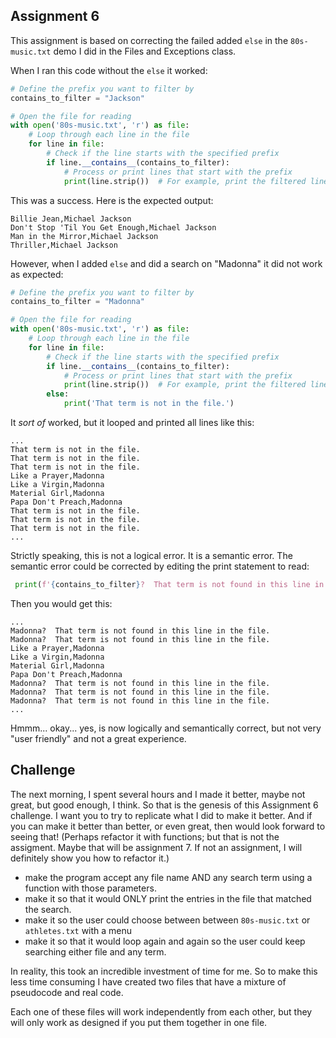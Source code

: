 ## Assignment 6

This assignment is based on correcting the failed added ```else``` in the `80s-music.txt` demo I did in the Files and Exceptions class.

When I ran this code without the `else` it worked:

```python
# Define the prefix you want to filter by
contains_to_filter = "Jackson"

# Open the file for reading
with open('80s-music.txt', 'r') as file:
    # Loop through each line in the file
    for line in file:
        # Check if the line starts with the specified prefix
        if line.__contains__(contains_to_filter):
            # Process or print lines that start with the prefix
            print(line.strip())  # For example, print the filtered line after stripping whitespace
```

This was a success. Here is the expected output:

```
Billie Jean,Michael Jackson
Don't Stop 'Til You Get Enough,Michael Jackson
Man in the Mirror,Michael Jackson
Thriller,Michael Jackson
```

However, when I added `else` and did a search on "Madonna" it did not work as expected:

```python
# Define the prefix you want to filter by
contains_to_filter = "Madonna"

# Open the file for reading
with open('80s-music.txt', 'r') as file:
    # Loop through each line in the file
    for line in file:
        # Check if the line starts with the specified prefix
        if line.__contains__(contains_to_filter):
            # Process or print lines that start with the prefix
            print(line.strip())  # For example, print the filtered line after stripping whitespace
        else:
            print('That term is not in the file.')
```

It *sort of* worked, but it looped and printed all lines like this:

```
...
That term is not in the file.
That term is not in the file.
That term is not in the file.
Like a Prayer,Madonna
Like a Virgin,Madonna
Material Girl,Madonna
Papa Don't Preach,Madonna
That term is not in the file.
That term is not in the file.
That term is not in the file.
...
```
Strictly speaking, this is not a logical error. It is a semantic error. The semantic error could be corrected by editing the print statement to read:

```python
 print(f'{contains_to_filter}?  That term is not found in this line in the file.')
```

Then you would get this:

```
...
Madonna?  That term is not found in this line in the file.
Madonna?  That term is not found in this line in the file.
Like a Prayer,Madonna
Like a Virgin,Madonna
Material Girl,Madonna
Papa Don't Preach,Madonna
Madonna?  That term is not found in this line in the file.
Madonna?  That term is not found in this line in the file.
Madonna?  That term is not found in this line in the file.
...
```
Hmmm... okay... yes, is now logically and semantically correct, but not very "user friendly" and not a great experience.

## Challenge

The next morning, I spent several hours and I made it better, maybe not great, but good enough, I think. So that is the genesis of this Assignment 6 challenge. I want you to try to replicate what I did to make it better. And if you can make it better than better, or even great, then would look forward to seeing that! (Perhaps refactor it with functions; but that is not the assigment. Maybe that will be assignment 7. If not an assignment, I will definitely show you how to refactor it.)

* make the program accept any file name AND any search term using a function with those parameters.
* make it so that it would ONLY print the entries in the file that matched the search.
* make it so the user could choose between between `80s-music.txt` or `athletes.txt` with a menu
* make it so that it would loop again and again so the user could keep searching either file and any term.

In reality, this took an incredible investment of time for me. So to make this less time consuming I have created two files that have a mixture of pseudocode and real code. 

Each one of these files will work independently from each other, but they will only work as designed if you put them together in one file. 
